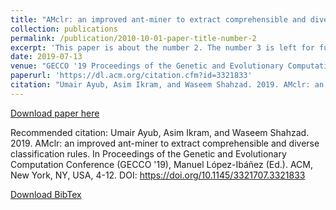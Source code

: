 ```yaml
---
title: "AMclr: an improved ant-miner to extract comprehensible and diverse classification rules"
collection: publications
permalink: /publication/2010-10-01-paper-title-number-2
excerpt: 'This paper is about the number 2. The number 3 is left for future work.'
date: 2019-07-13
venue: "GECCO '19 Proceedings of the Genetic and Evolutionary Computation Conference"
paperurl: 'https://dl.acm.org/citation.cfm?id=3321833'
citation: "Umair Ayub, Asim Ikram, and Waseem Shahzad. 2019. AMclr: an improved ant-miner to extract comprehensible and diverse classification rules. In Proceedings of the Genetic and Evolutionary Computation Conference (GECCO '19), Manuel López-Ibáñez (Ed.). ACM, New York, NY, USA, 4-12. DOI: https://doi.org/10.1145/3321707.3321833"
---
```


[Download paper here](https://dl.acm.org/citation.cfm?id=3321833)

Recommended citation: Umair Ayub, Asim Ikram, and Waseem Shahzad. 2019. AMclr: an improved ant-miner to extract comprehensible and diverse classification rules. In Proceedings of the Genetic and Evolutionary Computation Conference (GECCO '19), Manuel López-Ibáñez (Ed.). ACM, New York, NY, USA, 4-12. DOI: https://doi.org/10.1145/3321707.3321833 

<a href="https://raw.githubusercontent.com/AsimIkram1/asimikram1.github.io/master/files/amclr.bib" download>Download BibTex</a>
